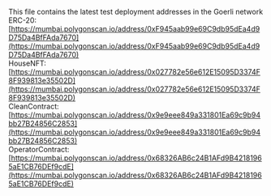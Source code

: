 This file contains the latest test deployment addresses in the Goerli network<br/>ERC-20: [https://mumbai.polygonscan.io/address/0xF945aab99e69C9db95dEa4d9D75Da4BfFAda7670](https://mumbai.polygonscan.io/address/0xF945aab99e69C9db95dEa4d9D75Da4BfFAda7670)<br/>HouseNFT: [https://mumbai.polygonscan.io/address/0x027782e56e612E15095D3374F8F939813e35502D](https://mumbai.polygonscan.io/address/0x027782e56e612E15095D3374F8F939813e35502D)<br/>CleanContract: [https://mumbai.polygonscan.io/address/0x9e9eee849a331801Ea69c9b94bb27B24856C2853](https://mumbai.polygonscan.io/address/0x9e9eee849a331801Ea69c9b94bb27B24856C2853)<br/>OperatorContract: [https://mumbai.polygonscan.io/address/0x68326AB6c24B1AFd9B42181965aE1CB76DEf9cdE](https://mumbai.polygonscan.io/address/0x68326AB6c24B1AFd9B42181965aE1CB76DEf9cdE)<br/>